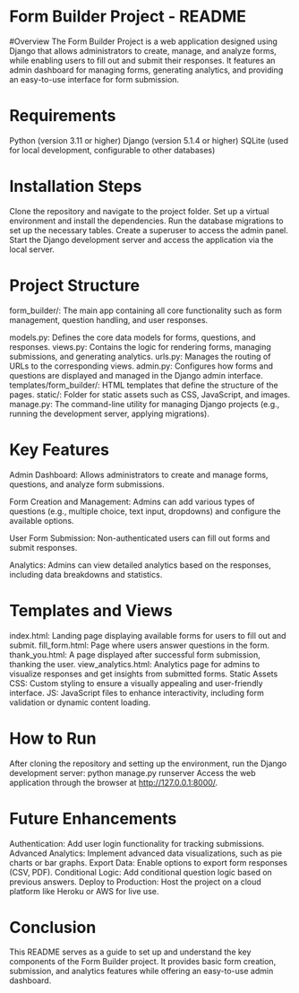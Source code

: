 # Form Builder Project - README
#Overview
The Form Builder Project is a web application designed using Django that allows administrators to create, manage, and analyze forms, while enabling users to fill out and submit their responses. It features an admin dashboard for managing forms, generating analytics, and providing an easy-to-use interface for form submission.

# Requirements
Python (version 3.11 or higher)
Django (version 5.1.4 or higher)
SQLite (used for local development, configurable to other databases)
# Installation Steps
Clone the repository and navigate to the project folder.
Set up a virtual environment and install the dependencies.
Run the database migrations to set up the necessary tables.
Create a superuser to access the admin panel.
Start the Django development server and access the application via the local server.
# Project Structure
form_builder/: The main app containing all core functionality such as form management, question handling, and user responses.

models.py: Defines the core data models for forms, questions, and responses.
views.py: Contains the logic for rendering forms, managing submissions, and generating analytics.
urls.py: Manages the routing of URLs to the corresponding views.
admin.py: Configures how forms and questions are displayed and managed in the Django admin interface.
templates/form_builder/: HTML templates that define the structure of the pages.
static/: Folder for static assets such as CSS, JavaScript, and images.
manage.py: The command-line utility for managing Django projects (e.g., running the development server, applying migrations).

# Key Features
Admin Dashboard: Allows administrators to create and manage forms, questions, and analyze form submissions.

Form Creation and Management: Admins can add various types of questions (e.g., multiple choice, text input, dropdowns) and configure the available options.

User Form Submission: Non-authenticated users can fill out forms and submit responses.

Analytics: Admins can view detailed analytics based on the responses, including data breakdowns and statistics.

# Templates and Views
index.html: Landing page displaying available forms for users to fill out and submit.
fill_form.html: Page where users answer questions in the form.
thank_you.html: A page displayed after successful form submission, thanking the user.
view_analytics.html: Analytics page for admins to visualize responses and get insights from submitted forms.
Static Assets
CSS: Custom styling to ensure a visually appealing and user-friendly interface.
JS: JavaScript files to enhance interactivity, including form validation or dynamic content loading.
# How to Run
After cloning the repository and setting up the environment, run the Django development server:
python manage.py runserver
Access the web application through the browser at http://127.0.0.1:8000/.
# Future Enhancements
Authentication: Add user login functionality for tracking submissions.
Advanced Analytics: Implement advanced data visualizations, such as pie charts or bar graphs.
Export Data: Enable options to export form responses (CSV, PDF).
Conditional Logic: Add conditional question logic based on previous answers.
Deploy to Production: Host the project on a cloud platform like Heroku or AWS for live use.
# Conclusion
This README serves as a guide to set up and understand the key components of the Form Builder project. It provides basic form creation, submission, and analytics features while offering an easy-to-use admin dashboard.






